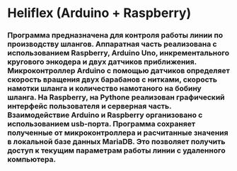 # Heliflex (Arduino + Raspberry)
### Программа предназначена для контроля работы линии по производству шлангов. Аппаратная часть реализована с использованием Raspberry, Arduino Unо, инкрементального кругового энкодера и двух датчиков приближения. Микроконтроллер Arduino с помощью датчиков определяет скорость вращения двух барабанов с нитками, скорость намотки шланга и количество намотаного на бобину шланга. На Raspberry, на Pythonе реализован графический интерфейс пользователя и серверная часть. Взаимодействие Arduino и Raspberry организовано с использованием usb-порта. Программа сохраняет полученные от микроконтроллера и расчитанные значения в локальной базе данных MariaDB. Это позволяет получить доступ к текущим параметрам работы линии с удаленного компьютера.  
